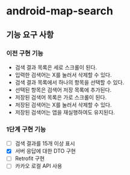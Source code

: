 # android-map-search

## 기능 요구 사항
### 이전 구현 기능
- 검색 결과 목록은 세로 스크롤이 된다. 
- 입력한 검색어는 X를 눌러서 삭제할 수 있다. 
- 검색 결과 목록에서 하나의 항목을 선택할 수 있다. 
- 선택된 항목은 검색어 저장 목록에 추가된다. 
- 저장된 검색어 목록은 가로 스크롤이 된다. 
- 저장된 검색어는 X를 눌러서 삭제할 수 있다. 
- 저장된 검색어는 앱을 재실행하여도 유지된다.
### 1단계 구현 기능
- [ ] 검색 결과를 15개 이상 표시
- [x] 서버 응답에 대한 DTO 구현
- [ ] Retrofit 구현
- [ ] 카카오 로컬 API 사용
